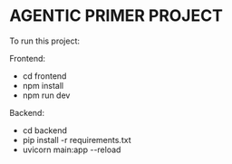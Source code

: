 # AGENTIC PRIMER PROJECT

To run this project:

Frontend:

- cd frontend
- npm install
- npm run dev

Backend:

- cd backend
- pip install -r requirements.txt
- uvicorn main:app --reload
